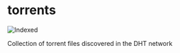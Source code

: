 torrents 
========
![Indexed](https://img.shields.io/badge/indexed-158949-blue)

Collection of torrent files discovered in the DHT network
